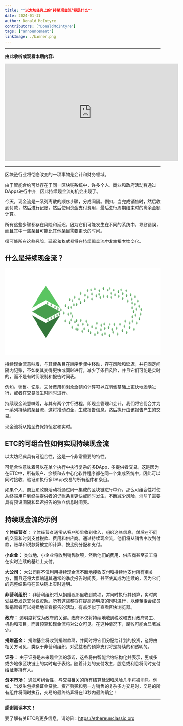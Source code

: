 ```yaml
---
title: ""以太坊经典上的‘持续现金流’将是什么""
date: 2024-01-31
author: Donald McIntyre
contributors: ["DonaldMcIntyre"]
tags: ["announcement"]
linkImage: ./banner.png
---
```


---
**由此收听或观看本期内容:**

<iframe width="560" height="315" src="https://www.youtube.com/embed/fnKqR_5CV4w?si=G1_0G6i_c1lu1F03" title="YouTube video player" frameborder="0" allow="accelerometer; autoplay; clipboard-write; encrypted-media; gyroscope; picture-in-picture; web-share" allowfullscreen></iframe>

---
区块链行业将彻底改变的一项事物是会计和财务领域。

由于智能合约可以存在于同一区块链系统中，许多个人、商业和政府活动将通过DApps进行中介，因此持续现金流的机会出现了。

今天，现金流是一系列离散的顺序步骤，分成间隔。例如，当完成销售时，然后收到付款，然后进行记账，然后使用资金支付费用，最后进行周期结束时的剩余金额计算。

所有这些步骤都存在风险和延迟，因为它们可能发生在不同的系统中，导致错误，而且其中一些条目可能比其他条目需要更长的时间。

很可能所有这些风险、延迟和格式都将在持续现金流中发生根本性变化。

## 什么是持续现金流？

![](./1.png)

持续现金流意味着，与其使条目在顺序步骤中移动，存在风险和延迟，并在固定间隔内记账，不如使其变得更快或同时进行，减少了条目风险，并且它们可能是实时的，而不是有时间限制和报告时间表。

例如，销售、记账、支付费用和剩余金额的计算可以在销售基础上更快地连续进行，或者在交易发生时同时进行。

持续现金流意味着，与其有两个并行进程，即现金管理和会计，我们将它们合并为一系列持续的条目流，这将推动资金，生成报告信息，然后执行由该报告产生的交易。

现金流将从始至终保持恒定和实时。

## ETC的可组合性如何实现持续现金流

以太坊经典具有可组合性，这是一个非常重要的特性。

可组合性意味着可以在单个执行中执行复杂的多DApp、多提供者交易。这是因为在ETC中，所有账户、余额和去中心化软件程序都在同一个集成系统中，因此可以同时接收、验证和执行多DApp交易的所有组件和条目。

如果个人、商业和政府活动将通过同一集成的区块链进行中介，那么可组合性将使从终端用户到终端提供者的记账条目更快或同时发生，不断减少风险，消除了需要具有预设间隔和延迟报告的独立信息时间表。

## 持续现金流的示例

**个体经营者：** 个体经营者通常从客户那里收到收入，组织这些信息，然后在不同的交易和时刻支付税款、费用和供应商。通过持续现金流，他们将从销售中收到付款，账单和税款将被立即计算、按比例分配和支付。

**小企业：** 类似地，小企业将收到销售款项，然后他们的费用、供应商甚至员工将在实时连续的基础上支付。

**大公司：** 大公司将不仅利用持续现金流不断地接收支付和持续地支付所有相关方，而且还将大幅缩短其通常的季度报告时间表，甚至使其成为连续的，因为它们的完整结果将在区块链上实时透明。

**非营利组织：** 非营利组织将从捐赠者那里收到款项，并同时执行其预算，实时向受益者发送支付或资助。所有这些都将在提高透明度的同时进行，以便董事会成员和捐赠者可以持续地查看报告的活动，有点类似于查看区块浏览器。

**政府：** 透明度将成为政府的关键。政府不仅将持续地收到税收和支付政府员工、机构和项目，而且预算和现金流将对公众可见。在这种情况下，腐败可能会显著减少。

**捐赠基金：** 捐赠基金将收到捐赠款项，并同时将它们分配给计划的投资，这将由相关方可见，类似于非营利组织，对受益者的预算支付将是持续的和透明的。

**证券：** 由于证券是未来现金流的承诺，这些将由智能合约结构化并表示，更或多或少地像区块链上的实时电子表格。随着计划的支付发生，股息或利息将同时支付给证券持有人。

**资本市场：** 通过可组合性，与交易相关的所有结算延迟和风险几乎将被消除。例如，当发生包括保证金贷款、资产购买和另一方销售的复杂多方交易时，交易的所有组件将同时执行，交易的最终结算将在13秒内最终确定！

---

**感谢阅读本文！**

要了解有关ETC的更多信息，请访问：https://ethereumclassic.org
